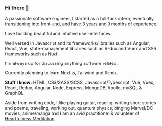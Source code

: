 ### Hi there 👋

<!--
**FrozenHearth/FrozenHearth** is a ✨ _special_ ✨ repository because its `README.md` (this file) appears on your GitHub profile.

Here are some ideas to get you started:

- 🔭 I’m currently working on ...
- 🌱 I’m currently learning ...
- 👯 I’m looking to collaborate on ...
- 🤔 I’m looking for help with ...
- 💬 Ask me about ...
- 📫 How to reach me: ...
- ⚡ Fun fact: ...-->

A passionate software engineer, I started as a fullstack intern, eventually transitioning into front-end, and have 3 years and 9 months of experience.

Love building beautiful and intuitive user-interfaces.

Well versed in Javascript and its frameworks/libraries such as Angular, React, Vue, state-management libraries such as Redux and Vuex and SSR frameworks such as Nuxt.

I'm always up for discussing anything software related. 

Currently planning to learn Next.js, Tailwind and Remix.

**Stuff I know:** HTML, CSS/SASS/SCSS, Javascript/Typescript, Vue, Vuex, React, Redux, Angular, Node, Express, MongoDB, Apollo, mySQL & GraphQL

Aside from writing code, I like playing guitar, reading, writing short stories and poems, traveling, working out, quantum physics, binging Marvel/DC movies, anime/manga and I am an avid practitioner & volunteer of [Heartfulness Meditation](https://heartfulness.org/in/about-heartfulness/).
